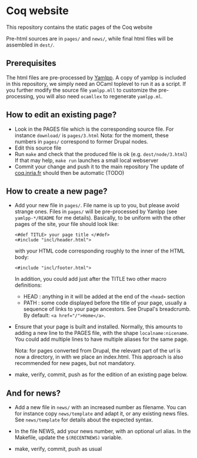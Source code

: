 # Coq website
This repository contains the static pages of the Coq website

Pre-html sources are in `pages/` and `news/`, while final html files
will be assembled in `dest/`.

## Prerequisites
The html files are pre-processed by [Yamlpp](http://www.lri.fr/~filliatr/yamlpp.en.html). A copy of
yamlpp is included in this repository, we simply need an OCaml
toplevel to run it as a script. If you further modify the source
file `yamlpp.mll` to customize the pre-processing, you will also need
`ocamllex` to regenerate `yamlpp.ml`.

## How to edit an existing page?
* Look in the PAGES file which is the corresponding source file.
   For instance `download/` is `pages/3.html`
   Nota: for the moment, these numbers in `pages/` correspond
   to former Drupal nodes.
* Edit this source file
* Run `make` and check that the produced file is ok (e.g. `dest/node/3.html`)
   If that may help, `make run` launches a small local webserver
* Commit your change and push it to the main repository
   The update of [coq.inria.fr](https://coq.inria.fr/) should then be automatic (TODO)

## How to create a new page?
* Add your new file in `pages/`. File name is up to you, but please
  avoid strange ones. Files in `pages/` will be pre-processed by Yamlpp
  (see `yamlpp-*/README` for me details). Basically, to be uniform with
  the other pages of the site, your file should look like:

      <#def TITLE> your page title </#def>
      <#include "incl/header.html">

  with your HTML code corresponding roughly to the inner of the HTML body:

      <#include "incl/footer.html">

   In addition, you could add just after the TITLE two other macro definitions:
   * HEAD : anything in it will be added at the end of the `<head>` section
   * PATH : some code displayed before the title of your page, usually
     a sequence of links to your page ancestors. See Drupal's breadcrumb.
     By default: `<a href="/">Home</a>`.

* Ensure that your page is built and installed. Normally, this amounts to
   adding a new line to the PAGES file, with the shape `localname:nicename`.
   You could add multiple lines to have multiple aliases for the same page.

   Nota: for pages converted from Drupal, the relevant part of the url is
   now a directory, in with we place an index.html. This approach is also
   recommended for new pages, but not mandatory.

* make, verify, commit, push as for the edition of an existing page below.

## And for news?
* Add a new file in `news/` with an increased number as filename.
   You can for instance copy `news/template` and adapt it, or any existing
   news files. See `news/template` for details about the expected syntax.

* In the file NEWS, add your news number, with an optional url alias.
   In the Makefile, update the `$(RECENTNEWS)` variable.

* make, verify, commit, push as usual

